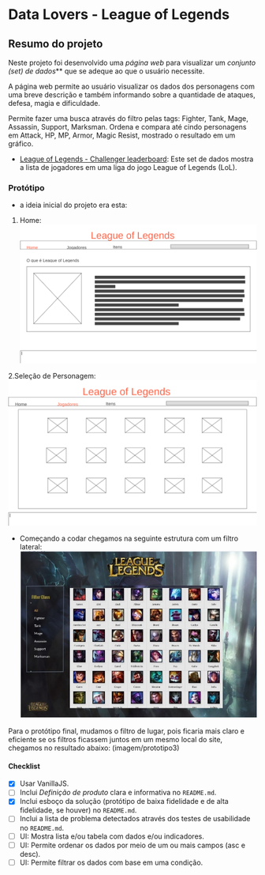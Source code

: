 # Data Lovers - League of Legends


## Resumo do projeto

Neste projeto foi desenvolvido uma _página web_ para visualizar um
_conjunto (set) de dados_** que se adeque ao que o usuário necessite.

A página web permite ao usuário visualizar os dados dos personagens com uma breve descrição e também informando sobre a quantidade de ataques, defesa, magia e dificuldade.

Permite fazer uma busca através do filtro pelas tags: Fighter, Tank, Mage, Assassin, Support, Marksman. Ordena e compara até cindo personagens em Attack, HP, MP, Armor, Magic Resist, mostrado o resultado em um gráfico.

* [League of Legends - Challenger leaderboard](src/data/lol/lol.json):
  Este set de dados mostra a lista de jogadores em uma liga do
  jogo League of Legends (LoL).



### Protótipo

* a ideia inicial do projeto era esta:
1. Home:
![Prototipo](src/prototype/prototipo1.png)

2.Seleção de Personagem:
![Prototipo1.2](src/prototype/prototipo1-3.png)

* Começando a codar chegamos na seguinte estrutura com um filtro lateral:
![Prototipo2](src/prototype/prototipo2.png)

Para o protótipo final, mudamos o filtro de lugar, pois ficaria mais claro e eficiente se os filtros ficassem juntos em um mesmo local do site, chegamos no resultado abaixo:
(imagem/prototipo3)


#### Checklist

* [x] Usar VanillaJS.
* [ ] Inclui _Definição de produto_ clara e informativa no `README.md`.
* [x] Inclui esboço da solução (protótipo de baixa fidelidade e de alta fidelidade, se houver) no
  `README.md`.
* [ ] Inclui a lista de problema detectados através dos testes de usabilidade
  no `README.md`.
* [ ] UI: Mostra lista e/ou tabela com dados e/ou indicadores.
* [ ] UI: Permite ordenar os dados por meio de um ou mais campos
  (asc e desc).
* [ ] UI: Permite filtrar os dados com base em uma condição.
